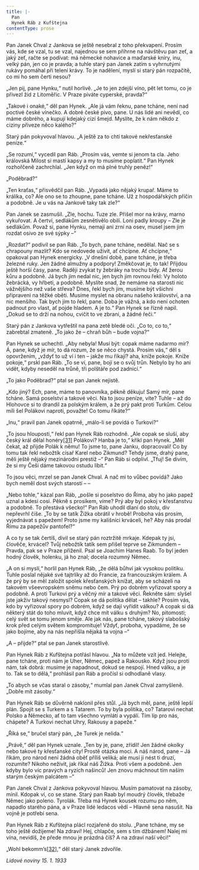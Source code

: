```yaml
---
title: |-
  Pan
  Hynek Ráb z Kufštejna
contentType: prose
---
```


Pan Janek Chval z Jankova se ještě nesebral z toho překvapení. Prosím vás, kde se vzal, tu se vzal, najednou se sem přihrne na návštěvu pan zeť, a jaký zeť, račte se podívat: má německé nohavice a maďarské kníry, inu, velký pán, jen co je pravda; a tuhle starý pan Janek zatím s vyhrnutými rukávy pomáhal při telení krávy. To je nadělení, myslí si starý pán rozpačitě, co mi ho sem čerti nesou?

„Jen pij, pane Hynku,“ nutil horlivě. „Je to jen zdejší víno, pět let tomu, co je přivezl žid z Litoměřic. V Praze píváte cyperské, pravda?“

„Takové i onaké,“ děl pan Hynek. „Ale já vám řeknu, pane tcháne, není nad poctivé české vínečko. A dobré české pivo, pane. U nás lidé ani nevědí, co máme dobrého, a kupují kdejaký cizí šmejd. Myslíte, že k nám někdo z ciziny přiveze něco kalého?“

Starý pán pokyvoval hlavou. „A ještě za to chtí takové nekřesťanské peníze.“

„Se rozumí,“ vycedil pan Ráb. „Prosím vás, vemte si jenom ta cla. Jeho královská Milost si mastí kapsy a my to musíme poplatit.“ Pan Hynek rozhořčeně zachrchlal. „Jen když on má plné truhly peněz!“

„Poděbrad?“

„Ten kraťas,“ přisvědčil pan Ráb. „Vypadá jako nějaký krupař. Máme to králíka, co? Ale ono se to zhoupne, pane tcháne. Už z hospodářských příčin a podobně. Je u vás na Jankově taky tak zle?“

Pan Janek se zasmušil. „Zle, hochu. Tuze zle. Přišel mor na krávy, marno vykuřovat. A čertví, sedlákům zesnětivělo obilí. Loni padly kroupy – Zle je sedlákům. Považ si, pane Hynku, nemají ani zrní na osev, musel jsem jim rozdat osivo ze své sýpky –“

„Rozdat?“ podivil se pan Ráb. „To bych, pane tcháne, nedělal. Nač se s chrapouny mazlit? Kdo se nedovede uživit, ať chcípne. Ať chcípne,“ opakoval pan Hynek energicky. „V dnešní době, pane tcháne, je třeba železné ruky. Jen žádné almužny a podpory! Změkčovat je, to tak! Přijdou ještě horší časy, pane. Raději zvykat ty žebráky na trochu bídy. Ať žerou kůru a podobně. Já bych jim nedal nic, jen bych jim rovnou řekl: Vy holoto žebrácká, vy hřbeti, a podobně. Myslíte snad, že nemáme na starosti nic vážnějšího než vaše střeva? Dnes, řekl bych jim, musíme být všichni připraveni na těžké oběti. Musíme myslet na obranu našeho království, a na nic menšího. Tak bych jim to řekl, pane. Doba je vážná, a kdo není ochoten padnout pro vlast, ať pojde hladem. A je to.“ Pan Hynek se řízně napil. „Dokud se to drží na nohou, cvičit to ve zbrani, a žádné řeči.“

Starý pán z Jankova vytřeštil na pana zetě bledé oči. „Co to, co to,“ zabrebtal zmateně. „To jako že – chraň bůh – bude vojna?“

Pan Hynek se uchechtl. „Aby nebyla! Musí být: copak máme nadarmo mír? Á, pane, když je mír, to dá rozum, že se něco chystá. Prosím vás,“ děl s opovržením, „vždyť to už ví i ten – jakže mu říkají? aha, kníže pokoje. Kníže pokoje,“ prskl pan Ráb. „To se ví, pane, bojí se o svůj trůn. Nebylo by ho ani vidět, kdyby neseděl na trůně, tři polštáře pod zadnicí.“

„To jako Poděbrad?“ ptal se pan Janek nejistě.

„Kdo jiný? Ech, pane, máme to panovníka, pěkně děkuju! Samý mír, pane tcháne. Samá poselství a takové věci. Na to jsou peníze, víte? Tuhle – až do Hlohovce si to drandil za polským králem, a že prý pakt proti Turkům. Celou míli šel Polákovi naproti, považte! Co tomu říkáte?“

„Inu,“ pravil pan Janek opatrně, „málo-li se povídá o Turkovi?“

„To jsou hlouposti,“ řekl pan Hynek Ráb rozhodně. „Ale copak se sluší, aby český král dělal honéry[\[31\]](./resources/undefined) Polákovi? Hanba je to,“ křikl pan Hynek. „Měl čekat, až přijde Polák k němu! To jsme to, pane Janku, dopracovali! Co by tomu tak řekl nebožtík císař Karel nebo Zikmund? Tehdy jsme, drahý pane, měli ještě nějaký mezinárodní prestiž –“ Pan Ráb si odplivl. „Tfuj! Se divím, že si my Češi dáme takovou ostudu líbit.“

To jsou věci, mrzel se pan Janek Chval. A nač mi to vůbec povídá? Jako bych neměl dost svých starostí – –

„Nebo tohle,“ kázal pan Ráb, „pošle si poselstvo do Říma, aby ho jako papež uznal a kdesi cosi. Pěkně s prosíkem, víme? Prý aby byl pokoj v křesťanstvu a podobně. To přestává všecko!“ Pan Ráb uhodil dlaní do stolu, div nepřevrhl číše. „To by se tatík Žižka obrátil v hrobě! Proboha vás prosím, vyjednávat s papežem! Proto jsme my kališníci krváceli, he? Aby nás prodal Římu za papežův pantofel?“

A co ty se tak čertíš, divil se starý pán roztržitě mrkaje. Kdepak ty jsi, člověče, krvácel? Tvůj nebožtík tatík sem přišel teprve se Zikmundem – Pravda, pak se v Praze přiženil. Psal se Joachim Hanes Raab. To byl jeden hodný člověk, holenku, já ho znal; docela rozumný Němec.

„A on si myslí,“ horlil pan Hynek Ráb, „že dělá bůhví jak vysokou politiku. Tuhle poslal nějaké své tajtrlíky až do Francie, za francouzským králem. A že prý by se měl založit spolek křesťanských knížat, aby se scházeli na takovém všeevropském sněmu nebo čem. Prý po dobrém vyřizovat spory a podobně. A proti Turkovi prý a věčný mír a takové věci. Řekněte sám: slyšel jste jakživ takový nesmysl? Copak se dá politika dělat – takhle? Prosím vás, kdo by vyřizoval spory po dobrém, když se dají vyřídit válkou? A copak si dá některý stát do toho mluvit, když chce mít válku s druhým? No, pitomosti; celý svět se tomu jenom směje. Ale jak nás, pane tcháne, takový slabošský krok před celým světem kompromituje! Vždyť, proboha, vypadáme, že se jako bojíme, aby na nás nepřišla nějaká ta vojna –“

„A – přijde?“ ptal se pan Janek starostlivě.

Pan Hynek Ráb z Kufštejna potřásl hlavou. „Na to můžete vzít jed. Helejte, pane tcháne, proti nám je Uher, Němec, papež a Rakousko. Když jsou proti nám, tak dobrá: musíme je napadnout, dokud se nespojí. Hned válku, a je to. Tak se to dělá,“ prohlásil pan Ráb a pročísl si odhodlaně vlasy.

„To abych se včas staral o zásoby,“ mumlal pan Janek Chval zamyšleně. „Dobře mít zásoby.“

Pan Hynek Ráb se důvěrně naklonil přes stůl. „Já bych měl, pane, ještě lepší plán. Spojit se s Turkem a s Tatarem. To by byla politika, co? Tatarovi nechat Polsko a Německo, ať to tam všechno vymlátí a vypálí. Tím líp pro nás, chápete? A Turkovi nechat Uhry, Rakousy a papeže.“

„Říká se,“ bručel starý pán, „že Turek je nelida.“

„Právě,“ děl pan Hynek uznale. „Ten by je, pane, zřídil! Jen žádné okolky nebo takové ty křesťanské city! Prostě otázka moci. A náš národ, pane – Já říkám, pro národ není žádná oběť příliš veliká; ale musí ji nést ti druzí, rozumíte? Nikoho neživit, jak říkal náš Žižka. Proti všem a podobně. Jen kdyby bylo víc pravých a ryzích našinců! Jen znovu máchnout tím naším starým českým palcátem –“

Pan Janek Chval z Jankova pokyvoval hlavou. Musím pamatovat na zásoby, mínil. Kdopak ví, co se stane. Starý pan Raab byl moudrý člověk, třebaže Němec jako poleno. Tyrolák. Třeba má Hynek kousek rozumu po něm, napadlo starého pána, a v Praze lidé ledacos vědí – Hlavně sena nasušit. Na vojně je potřebí sena.

Pan Hynek Ráb z Kufštejna plácl rozjařeně do stolu. „Pane tcháne, my se toho ještě dožijeme! Na zdraví! Hej, chlapče, sem s tím džbánem! Nalej mi vína, nevidíš, že přede mnou je prázdná číš? A na zdraví naší věci!“

„Wohl bekomm’s[\[32\]](./resources/undefined),“ děl starý Janek zdvořile.

_Lidové noviny 15. 1. 1933_

